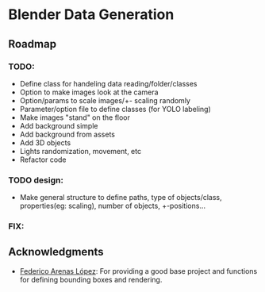 # Blender Data Generation

## Roadmap
### TODO:
* Define class for handeling data reading/folder/classes
* Option to make images look at the camera
* Option/params to scale images/+- scaling randomly
* Parameter/option file to define classes (for YOLO labeling)
* Make images "stand" on the floor
* Add background simple
* Add background from assets
* Add 3D objects
* Lights randomization, movement, etc
* Refactor code

### TODO design:
* Make general structure to define paths, type of objects/class, properties(eg: scaling), number of objects, +-positions...

### FIX:

## Acknowledgments
* [Federico Arenas López](https://github.com/federicoarenasl/Data-Generation-with-Blender): For providing a good base project and functions for defining bounding boxes and rendering.
